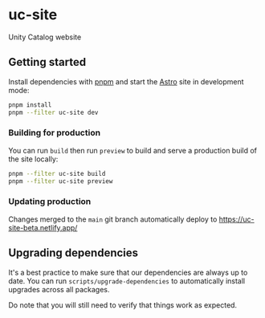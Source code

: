 # uc-site

Unity Catalog website

## Getting started

Install dependencies with [pnpm](https://pnpm.io/) and start the [Astro](https://astro.build) site in development mode:

```sh
pnpm install
pnpm --filter uc-site dev
```

### Building for production

You can run `build` then run `preview` to build and serve a production build of the site locally:

```sh
pnpm --filter uc-site build
pnpm --filter uc-site preview
```

### Updating production

Changes merged to the `main` git branch automatically deploy to https://uc-site-beta.netlify.app/

## Upgrading dependencies

It's a best practice to make sure that our dependencies are always up to date. You can run `scripts/upgrade-dependencies` to automatically install upgrades across all packages.

Do note that you will still need to verify that things work as expected.
